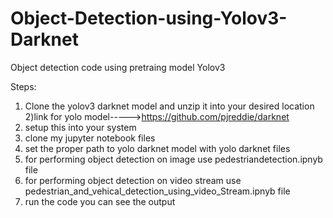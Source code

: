 # Object-Detection-using-Yolov3-Darknet

Object detection code using pretraing model Yolov3

Steps:

1) Clone the yolov3  darknet model and unzip it into your desired location
2)link for yolo model----->https://github.com/pjreddie/darknet
3) setup this into your system
4) clone my jupyter notebook files
5) set the proper path to yolo darknet model with yolo darknet files
6) for performing object detection on image use pedestriandetection.ipnyb file
7) for performing object detection on video stream use pedestrian_and_vehical_detection_using_video_Stream.ipnyb file
8) run the code you can see the output

